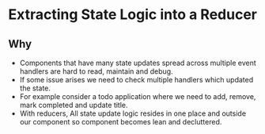 # Extracting State Logic into a Reducer

## Why

- Components that have many state updates spread across multiple event handlers are hard to read, maintain and debug.
- If some issue arises we need to check multiple handlers which updated the state.
- For example consider a todo application where we need to add, remove, mark completed and update title.
- With reducers, All state update logic resides in one place and outside our component so component becomes lean and decluttered.
